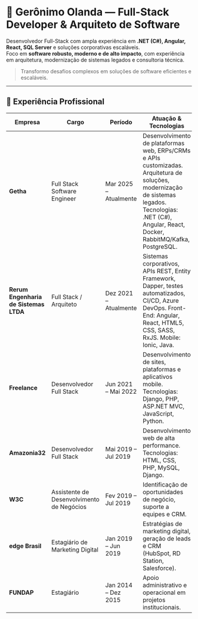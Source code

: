 # 🌟 Gerônimo Olanda — Full-Stack Developer & Arquiteto de Software  

Desenvolvedor Full-Stack com ampla experiência em **.NET (C#), Angular, React, SQL Server** e soluções corporativas escaláveis.  
Foco em **software robusto, moderno e de alto impacto**, com experiência em arquitetura, modernização de sistemas legados e consultoria técnica.  

> Transformo desafios complexos em soluções de software eficientes e escaláveis.  

---

## 💼 Experiência Profissional

| Empresa | Cargo | Período | Atuação & Tecnologias |
|--------|-------|---------|---------------------|
| **Getha** | Full Stack Software Engineer | Mar 2025 – Atualmente | Desenvolvimento de plataformas web, ERPs/CRMs e APIs customizadas. Arquitetura de soluções, modernização de sistemas legados. Tecnologias: .NET (C#), Angular, React, Docker, RabbitMQ/Kafka, PostgreSQL. |
| **Rerum Engenharia de Sistemas LTDA** | Full Stack / Arquiteto | Dez 2021 – Atualmente | Sistemas corporativos, APIs REST, Entity Framework, Dapper, testes automatizados, CI/CD, Azure DevOps. Front-End: Angular, React, HTML5, CSS, SASS, RxJS. Mobile: Ionic, Java. |
| **Freelance** | Desenvolvedor Full Stack | Jun 2021 – Mai 2022 | Desenvolvimento de sites, plataformas e aplicativos mobile. Tecnologias: Django, PHP, ASP.NET MVC, JavaScript, Python. |
| **Amazonia32** | Desenvolvedor Full Stack | Mai 2019 – Jul 2019 | Desenvolvimento web de alta performance. Tecnologias: HTML, CSS, PHP, MySQL, Django. |
| **W3C** | Assistente de Desenvolvimento de Negócios | Fev 2019 – Jul 2019 | Identificação de oportunidades de negócio, suporte a equipes e CRM. |
| **edge Brasil** | Estagiário de Marketing Digital | Jan 2019 – Jun 2019 | Estratégias de marketing digital, geração de leads e CRM (HubSpot, RD Station, Salesforce). |
| **FUNDAP** | Estagiário | Jan 2014 – Dez 2015 | Apoio administrativo e operacional em projetos institucionais. |


